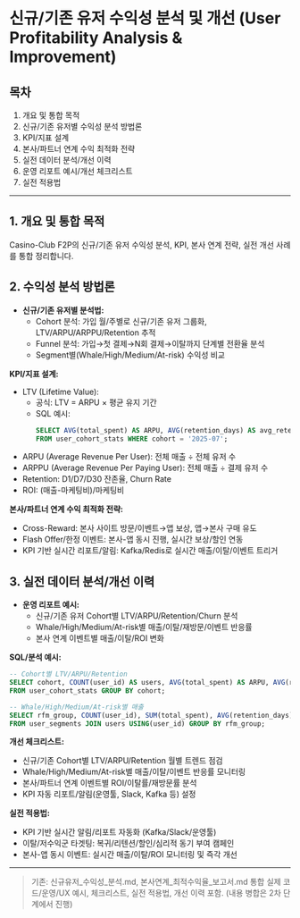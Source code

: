 # 신규/기존 유저 수익성 분석 및 개선 (User Profitability Analysis & Improvement)

## 목차
1. 개요 및 통합 목적
2. 신규/기존 유저별 수익성 분석 방법론
3. KPI/지표 설계
4. 본사/파트너 연계 수익 최적화 전략
5. 실전 데이터 분석/개선 이력
6. 운영 리포트 예시/개선 체크리스트
7. 실전 적용법

---

## 1. 개요 및 통합 목적
Casino-Club F2P의 신규/기존 유저 수익성 분석, KPI, 본사 연계 전략, 실전 개선 사례를 통합 정리합니다.

## 2. 수익성 분석 방법론
- **신규/기존 유저별 분석법:**
  - Cohort 분석: 가입 월/주별로 신규/기존 유저 그룹화, LTV/ARPU/ARPPU/Retention 추적
  - Funnel 분석: 가입→첫 결제→N회 결제→이탈까지 단계별 전환율 분석
  - Segment별(Whale/High/Medium/At-risk) 수익성 비교

**KPI/지표 설계:**
  - LTV (Lifetime Value):
    - 공식: LTV = ARPU × 평균 유지 기간
    - SQL 예시:
      ```sql
      SELECT AVG(total_spent) AS ARPU, AVG(retention_days) AS avg_retention, AVG(total_spent) * AVG(retention_days) AS LTV
      FROM user_cohort_stats WHERE cohort = '2025-07';
      ```
  - ARPU (Average Revenue Per User): 전체 매출 ÷ 전체 유저 수
  - ARPPU (Average Revenue Per Paying User): 전체 매출 ÷ 결제 유저 수
  - Retention: D1/D7/D30 잔존율, Churn Rate
  - ROI: (매출-마케팅비)/마케팅비

**본사/파트너 연계 수익 최적화 전략:**
  - Cross-Reward: 본사 사이트 방문/이벤트→앱 보상, 앱→본사 구매 유도
  - Flash Offer/한정 이벤트: 본사-앱 동시 진행, 실시간 보상/할인 연동
  - KPI 기반 실시간 리포트/알림: Kafka/Redis로 실시간 매출/이탈/이벤트 트리거

## 3. 실전 데이터 분석/개선 이력
- **운영 리포트 예시:**
  - 신규/기존 유저 Cohort별 LTV/ARPU/Retention/Churn 분석
  - Whale/High/Medium/At-risk별 매출/이탈/재방문/이벤트 반응률
  - 본사 연계 이벤트별 매출/이탈/ROI 변화

**SQL/분석 예시:**
```sql
-- Cohort별 LTV/ARPU/Retention
SELECT cohort, COUNT(user_id) AS users, AVG(total_spent) AS ARPU, AVG(retention_days) AS retention, AVG(total_spent)*AVG(retention_days) AS LTV
FROM user_cohort_stats GROUP BY cohort;

-- Whale/High/Medium/At-risk별 매출
SELECT rfm_group, COUNT(user_id), SUM(total_spent), AVG(retention_days)
FROM user_segments JOIN users USING(user_id) GROUP BY rfm_group;
```

**개선 체크리스트:**
  - 신규/기존 Cohort별 LTV/ARPU/Retention 월별 트렌드 점검
  - Whale/High/Medium/At-risk별 매출/이탈/이벤트 반응률 모니터링
  - 본사/파트너 연계 이벤트별 ROI/이탈률/재방문률 분석
  - KPI 자동 리포트/알림(운영툴, Slack, Kafka 등) 설정

**실전 적용법:**
  - KPI 기반 실시간 알림/리포트 자동화 (Kafka/Slack/운영툴)
  - 이탈/저수익군 타겟팅: 복귀/리텐션/할인/심리적 동기 부여 캠페인
  - 본사-앱 동시 이벤트: 실시간 매출/이탈/ROI 모니터링 및 즉각 개선

---

> 기존: 신규유저_수익성_분석.md, 본사연계_최적수익율_보고서.md 통합
> 실제 코드/운영/UX 예시, 체크리스트, 실전 적용법, 개선 이력 포함. (내용 병합은 2차 단계에서 진행)
